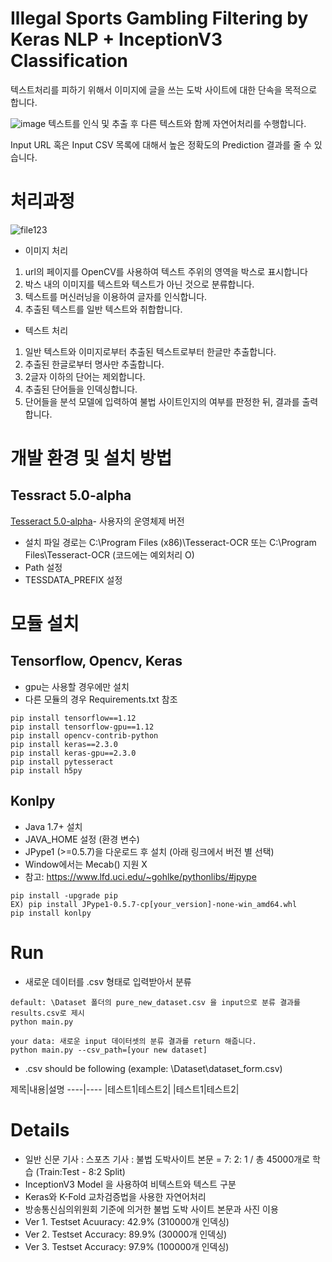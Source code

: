# Illegal Sports Gambling Filtering by Keras NLP + InceptionV3 Classification
텍스트처리를 피하기 위해서 이미지에 글을 쓰는 도박 사이트에 대한 단속을 목적으로 합니다.

![image](https://user-images.githubusercontent.com/39071543/66269437-4d7e6680-e883-11e9-9051-820ac8556e4c.png)
텍스트를 인식 및 추출 후 다른 텍스트와 함께 자연어처리를 수행합니다.

Input URL 혹은 Input CSV 목록에 대해서 높은 정확도의 Prediction 결과를 줄 수 있습니다.

# 처리과정
  
![file123](https://user-images.githubusercontent.com/39071543/66269559-b6b2a980-e884-11e9-8038-1bf792acb6ca.PNG)  

* 이미지 처리  
1. url의  페이지를 OpenCV를 사용하여 텍스트 주위의 영역을  박스로 표시합니다  
2. 박스 내의 이미지를 텍스트와 텍스트가 아닌 것으로 분류합니다.  
3. 텍스트를 머신러닝을 이용하여 글자를 인식합니다.  
4. 추출된 텍스트를 일반 텍스트와 취합합니다.  

* 텍스트 처리  
1. 일반 텍스트와 이미지로부터 추출된 텍스트로부터 한글만 추출합니다.  
2. 추출된 한글로부터 명사만 추출합니다.  
3. 2글자 이하의 단어는 제외합니다.  
4. 추출된 단어들을 인덱싱합니다.  
5. 단어들을 분석 모델에 입력하여 불법 사이트인지의 여부를 판정한 뒤, 결과를 출력합니다.

# 개발 환경 및 설치 방법

## Tessract 5.0-alpha  
[Tesseract 5.0-alpha](https://github.com/UB-Mannheim/tesseract/wiki)- 사용자의 운영체제 버전   
* 설치 파일 경로는  C:\Program Files (x86)\Tesseract-OCR   또는 C:\Program Files\Tesseract-OCR  (코드에는 예외처리 O)
* Path 설정  
* TESSDATA_PREFIX 설정

# 모듈 설치  
## Tensorflow, Opencv, Keras
* gpu는 사용할 경우에만 설치
* 다른 모듈의 경우 Requirements.txt 참조
```
pip install tensorflow==1.12  
pip install tensorflow-gpu==1.12  
pip install opencv-contrib-python
pip install keras==2.3.0
pip install keras-gpu==2.3.0
pip install pytesseract
pip install h5py
```

## Konlpy  
* Java 1.7+ 설치
* JAVA_HOME 설정 (환경 변수)
* JPype1 (>=0.5.7)을 다운로드 후 설치 (아래 링크에서 버전 별 선택)
* Window에서는 Mecab() 지원 X
* 참고: https://www.lfd.uci.edu/~gohlke/pythonlibs/#jpype
```
pip install -upgrade pip
EX) pip install JPype1-0.5.7-cp[your_version]-none-win_amd64.whl
pip install konlpy
```

# Run
* 새로운 데이터를 .csv 형태로 입력받아서 분류
```
default: \Dataset 폴더의 pure_new_dataset.csv 을 input으로 분류 결과를 results.csv로 제시
python main.py

your data: 새로운 input 데이터셋의 분류 결과를 return 해줍니다.
python main.py --csv_path=[your new dataset]
```
* .csv should be following (example: \Dataset\dataset_form.csv)


제목|내용|설명
----|----
|테스트1|테스트2|
|테스트1|테스트2|

# Details  
* 일반 신문 기사 : 스포츠 기사 : 불법 도박사이트 본문 = 7: 2: 1 / 총 45000개로 학습 (Train:Test - 8:2 Split)
* InceptionV3 Model 을 사용하여 비텍스트와 텍스트 구분
* Keras와 K-Fold 교차검증법을 사용한 자연어처리
* 방송통신심의위원회 기준에 의거한 불법 도박 사이트 본문과 사진 이용
* Ver 1. Testset Acuuracy: 42.9% (310000개 인덱싱)
* Ver 2. Testset Accuracy: 89.9% (30000개 인덱싱)
* Ver 3. Testset Accuracy: 97.9% (100000개 인덱싱)
